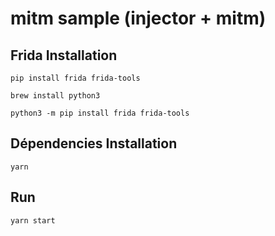 # mitm sample (injector + mitm)

## Frida Installation

    pip install frida frida-tools

    brew install python3
    
    python3 -m pip install frida frida-tools

## Dépendencies Installation

    yarn

## Run

    yarn start